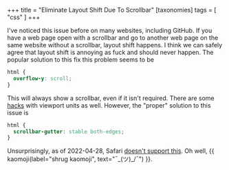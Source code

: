 +++
title = "Eliminate Layout Shift Due To Scrollbar"
[taxonomies]
tags = [ "css" ]
+++

I've noticed this issue before on many websites, including GitHub. If you have a web page open with
a scrollbar and go to another web page on the same website without a scrollbar, layout shift
happens. I think we can safely agree that layout shift is annoying as fuck and should never happen.
The popular solution to this fix this problem seems to be

``` css
html {
  overflow-y: scroll;
}
```

This will always show a scrollbar, even if it isn't required. There are some [hacks][1] with viewport
units as well. However, the "proper" solution to this issue is

``` css
html {
  scrollbar-gutter: stable both-edges;
}
```

Unsurprisingly, as of 2022-04-28, Safari [doesn't support this][2]. Oh well,
{{ kaomoji(label="shrug kaomoji", text="¯\_(ツ)_/¯") }}.

[1]: https://aykevl.nl/2014/09/fix-jumping-scrollbar
[2]: https://caniuse.com/?search=scrollbar-gutter
